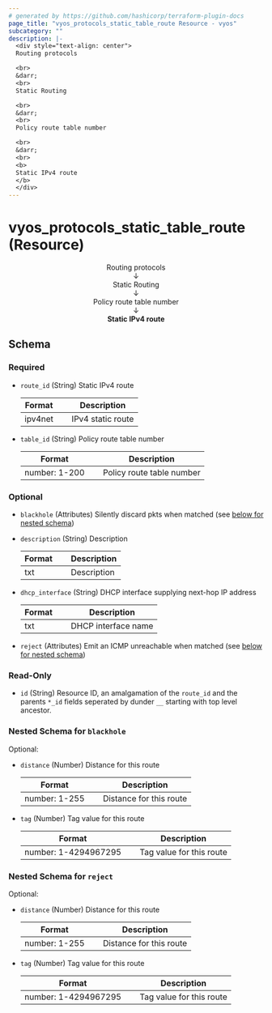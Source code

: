 ```yaml
---
# generated by https://github.com/hashicorp/terraform-plugin-docs
page_title: "vyos_protocols_static_table_route Resource - vyos"
subcategory: ""
description: |-
  <div style="text-align: center">
  Routing protocols

  <br>
  &darr;
  <br>
  Static Routing

  <br>
  &darr;
  <br>
  Policy route table number

  <br>
  &darr;
  <br>
  <b>
  Static IPv4 route
  </b>
  </div>
---
```


# vyos_protocols_static_table_route (Resource)

<div style="text-align: center">
Routing protocols

<br>
&darr;
<br>
Static Routing

<br>
&darr;
<br>
Policy route table number

<br>
&darr;
<br>
<b>
Static IPv4 route
</b>
</div>



<!-- schema generated by tfplugindocs -->
## Schema

### Required

- `route_id` (String) Static IPv4 route

    |  Format &emsp; | Description  |
    |----------|---------------|
    |  ipv4net  &emsp; |  IPv4 static route  |
- `table_id` (String) Policy route table number

    |  Format &emsp; | Description  |
    |----------|---------------|
    |  number: 1-200  &emsp; |  Policy route table number  |

### Optional

- `blackhole` (Attributes) Silently discard pkts when matched (see [below for nested schema](#nestedatt--blackhole))
- `description` (String) Description

    |  Format &emsp; | Description  |
    |----------|---------------|
    |  txt  &emsp; |  Description  |
- `dhcp_interface` (String) DHCP interface supplying next-hop IP address

    |  Format &emsp; | Description  |
    |----------|---------------|
    |  txt  &emsp; |  DHCP interface name  |
- `reject` (Attributes) Emit an ICMP unreachable when matched (see [below for nested schema](#nestedatt--reject))

### Read-Only

- `id` (String) Resource ID, an amalgamation of the `route_id` and the parents `*_id` fields seperated by dunder `__` starting with top level ancestor.

<a id="nestedatt--blackhole"></a>
### Nested Schema for `blackhole`

Optional:

- `distance` (Number) Distance for this route

    |  Format &emsp; | Description  |
    |----------|---------------|
    |  number: 1-255  &emsp; |  Distance for this route  |
- `tag` (Number) Tag value for this route

    |  Format &emsp; | Description  |
    |----------|---------------|
    |  number: 1-4294967295  &emsp; |  Tag value for this route  |


<a id="nestedatt--reject"></a>
### Nested Schema for `reject`

Optional:

- `distance` (Number) Distance for this route

    |  Format &emsp; | Description  |
    |----------|---------------|
    |  number: 1-255  &emsp; |  Distance for this route  |
- `tag` (Number) Tag value for this route

    |  Format &emsp; | Description  |
    |----------|---------------|
    |  number: 1-4294967295  &emsp; |  Tag value for this route  |
